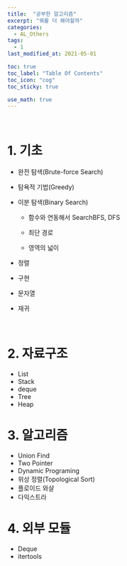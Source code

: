 ```yaml
---
title:  "공부한 알고리즘"
excerpt: "뭐를 더 해야할까"
categories:
  - AL_Others
tags:
  - 1
last_modified_at: 2021-05-01

toc: true
toc_label: "Table Of Contents"
toc_icon: "cog"
toc_sticky: true

use_math: true
---
```


<br>

# 1. 기초

- 완전 탐색(Brute-force Search)

- 탐욕적 기법(Greedy)

- 이분 탐색(Binary Search)

  - 함수와 연동해서 SearchBFS, DFS

  - 최단 경로 
  - 영역의 넓이

- 정렬

- 구현

- 문자열

- 재귀

<br>

# 2. 자료구조

- List
- Stack
- deque
- Tree
- Heap

# 3. 알고리즘

- Union Find
- Two Pointer
- Dynamic Programing
- 위상 정렬(Topological Sort)
- 플로이드 와샬
- 다익스트라

# 4. 외부 모듈

- Deque 
- itertools
